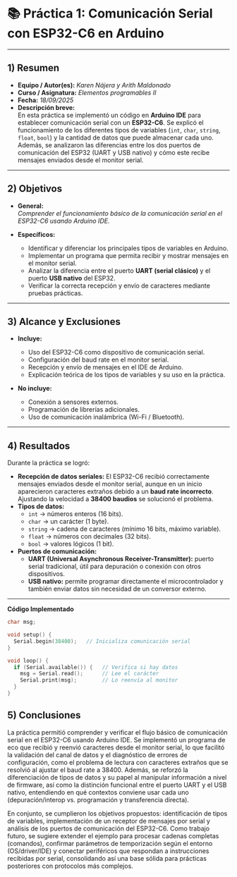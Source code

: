 # 📚 Práctica 1: Comunicación Serial con ESP32-C6 en Arduino  

---

## 1) Resumen

- **Equipo / Autor(es):**  _Karen Nájera y Arith Maldonado_  
- **Curso / Asignatura:** _Elementos programables II_  
- **Fecha:** _18/09/2025_  
- **Descripción breve:**  
  En esta práctica se implementó un código en **Arduino IDE** para establecer comunicación serial con un **ESP32-C6**. Se explicó el funcionamiento de los diferentes tipos de variables (`int`, `char`, `string`, `float`, `bool`) y la cantidad de datos que puede almacenar cada uno. Además, se analizaron las diferencias entre los dos puertos de comunicación del ESP32 (UART y USB nativo) y cómo este recibe mensajes enviados desde el monitor serial.

---

## 2) Objetivos

- **General:**  
  _Comprender el funcionamiento básico de la comunicación serial en el ESP32-C6 usando Arduino IDE._  

- **Específicos:**  
  - Identificar y diferenciar los principales tipos de variables en Arduino.  
  - Implementar un programa que permita recibir y mostrar mensajes en el monitor serial.  
  - Analizar la diferencia entre el puerto **UART (serial clásico)** y el puerto **USB nativo** del ESP32.  
  - Verificar la correcta recepción y envío de caracteres mediante pruebas prácticas.  

---

## 3) Alcance y Exclusiones

- **Incluye:**  
  - Uso del ESP32-C6 como dispositivo de comunicación serial.  
  - Configuración del baud rate en el monitor serial.  
  - Recepción y envío de mensajes en el IDE de Arduino.  
  - Explicación teórica de los tipos de variables y su uso en la práctica.  

- **No incluye:**  
  - Conexión a sensores externos.  
  - Programación de librerías adicionales.  
  - Uso de comunicación inalámbrica (Wi-Fi / Bluetooth).  

---

## 4) Resultados

Durante la práctica se logró:  

- **Recepción de datos seriales:** El ESP32-C6 recibió correctamente mensajes enviados desde el monitor serial, aunque en un inicio aparecieron caracteres extraños debido a un **baud rate incorrecto**. Ajustando la velocidad a **38400 baudios** se solucionó el problema.  
- **Tipos de datos:**  
  - `int` → números enteros (16 bits).  
  - `char` → un carácter (1 byte).  
  - `string` → cadena de caracteres (mínimo 16 bits, máximo variable).  
  - `float` → números con decimales (32 bits).  
  - `bool` → valores lógicos (1 bit).  
- **Puertos de comunicación:**  
  - **UART (Universal Asynchronous Receiver-Transmitter):** puerto serial tradicional, útil para depuración o conexión con otros dispositivos.  
  - **USB nativo:** permite programar directamente el microcontrolador y también enviar datos sin necesidad de un conversor externo.  

---

**Código Implementado**

```cpp
char msg;

void setup() {
  Serial.begin(38400);   // Inicializa comunicación serial
}

void loop() {
  if (Serial.available()) {   // Verifica si hay datos
    msg = Serial.read();      // Lee el carácter
    Serial.print(msg);        // Lo reenvía al monitor
  }
}
```
## 5) Conclusiones
La práctica permitió comprender y verificar el flujo básico de comunicación serial en el ESP32-C6 usando Arduino IDE. Se implementó un programa de eco que recibió y reenvió caracteres desde el monitor serial, lo que facilitó la validación del canal de datos y el diagnóstico de errores de configuración, como el problema de lectura con caracteres extraños que se resolvió al ajustar el baud rate a 38400. Además, se reforzó la diferenciación de tipos de datos y su papel al manipular información a nivel de firmware, así como la distinción funcional entre el puerto UART y el USB nativo, entendiendo en qué contextos conviene usar cada uno (depuración/interop vs. programación y transferencia directa).

En conjunto, se cumplieron los objetivos propuestos: identificación de tipos de variables, implementación de un receptor de mensajes por serial y análisis de los puertos de comunicación del ESP32-C6. Como trabajo futuro, se sugiere extender el ejemplo para procesar cadenas completas (comandos), confirmar parámetros de temporización según el entorno (OS/driver/IDE) y conectar periféricos que respondan a instrucciones recibidas por serial, consolidando así una base sólida para prácticas posteriores con protocolos más complejos.

